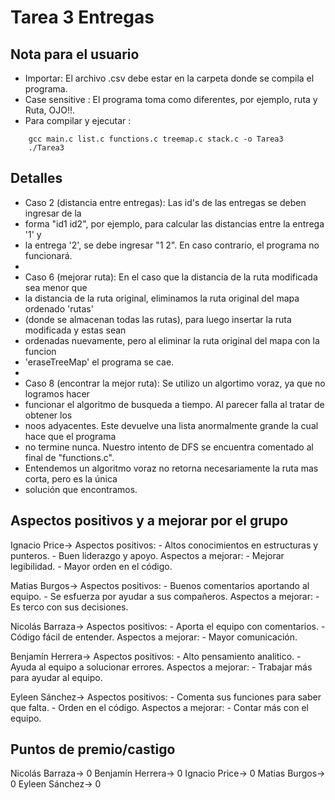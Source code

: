 # Tarea 3 Entregas

## Nota para el usuario

* Importar: El archivo .csv debe estar en la carpeta donde se compila el programa.
* Case sensitive : El programa toma como diferentes, por ejemplo, ruta y Ruta, OJO!!.
* Para compilar y ejecutar : 
```
    gcc main.c list.c functions.c treemap.c stack.c -o Tarea3
    ./Tarea3
```

## Detalles

* Caso 2 (distancia entre entregas): Las id's de las entregas se deben ingresar de la
* forma "id1 id2", por ejemplo, para calcular las distancias entre la entrega '1' y
* la entrega '2', se debe ingresar "1 2". En caso contrario, el programa no funcionará.
*
* Caso 6 (mejorar ruta): En el caso que la distancia de la ruta modificada sea menor que
* la distancia de la ruta original, eliminamos la ruta original del mapa ordenado 'rutas'
* (donde se almacenan todas las rutas), para luego insertar la ruta modificada y estas sean
* ordenadas nuevamente, pero al eliminar la ruta original del mapa con la funcion 
* 'eraseTreeMap' el programa se cae.
*
* Caso 8 (encontrar la mejor ruta): Se utilizo un algortimo voraz, ya que no logramos hacer
* funcionar el algoritmo de busqueda a tiempo. Al parecer falla al tratar de obtener los
* noos adyacentes. Este devuelve una lista anormalmente grande la cual hace que el programa
* no termine nunca. Nuestro intento de DFS se encuentra comentado al final de "functions.c".
* Entendemos un algoritmo voraz no retorna necesariamente la ruta mas corta, pero es la única 
* solución que encontramos.


## Aspectos positivos y a mejorar por el grupo

Ignacio Price-> Aspectos positivos: - Altos conocimientos en estructuras y punteros.
                                    - Buen liderazgo y apoyo.
                Aspectos a mejorar: - Mejorar legibilidad.
                                    - Mayor orden en el código.

Matias Burgos-> Aspectos positivos: - Buenos comentarios aportando al equipo.
                                    - Se esfuerza por ayudar a sus compañeros.
                Aspectos a mejorar: - Es terco con sus decisiones.

Nicolás Barraza-> Aspectos positivos: - Aporta el equipo con comentarios.
                                      - Código fácil de entender.
                  Aspectos a mejorar: - Mayor comunicación.

Benjamín Herrera-> Aspectos positivos: - Alto pensamiento analitico.
                                       - Ayuda al equipo a solucionar errores.
                   Aspectos a mejorar: - Trabajar más para ayudar al equipo.

Eyleen Sánchez-> Aspectos positivos: - Comenta sus funciones para saber que falta.
                                     - Orden en el código.
                 Aspectos a mejorar: - Contar más con el equipo.
 
## Puntos de premio/castigo

Nicolás Barraza-> 0
Benjamín Herrera-> 0
Ignacio Price-> 0
Matias Burgos-> 0
Eyleen Sánchez-> 0